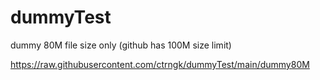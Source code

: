 # dummyTest
dummy 80M file size only (github has 100M size limit)


https://raw.githubusercontent.com/ctrngk/dummyTest/main/dummy80M
